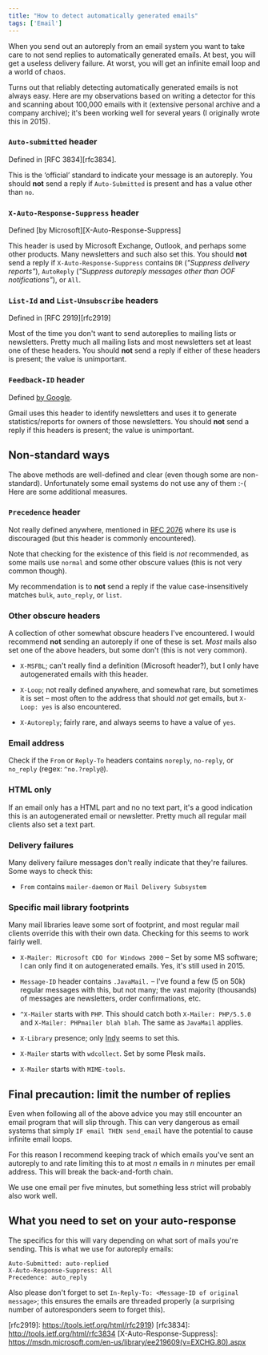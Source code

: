 ```yaml
---
title: "How to detect automatically generated emails"
tags: ['Email']
---
```


When you send out an autoreply from an email system you want to take care to
not send replies to automatically generated emails. At best, you will get a
useless delivery failure. At worst, you will get an infinite email loop and a
world of chaos.

Turns out that reliably detecting automatically generated emails is not always
easy. Here are my observations based on writing a detector for this and scanning
about 100,000 emails with it (extensive personal archive and a company archive);
it's been working well for several years (I originally wrote this in 2015).

### `Auto-submitted` header

Defined in [RFC 3834][rfc3834].

This is the ‘official’ standard to indicate your message is an autoreply. You
should **not** send a reply if `Auto-Submitted` is present and has a value other
than `no`.

### `X-Auto-Response-Suppress` header

Defined [by Microsoft][X-Auto-Response-Suppress]

This header is used by Microsoft Exchange, Outlook, and perhaps some other
products. Many newsletters and such also set this. You should **not** send a
reply if `X-Auto-Response-Suppress` contains `DR` (*"Suppress delivery
reports"*), `AutoReply` (*"Suppress autoreply messages other than OOF
notifications"*), or `All`.

### `List-Id` and `List-Unsubscribe` headers

Defined in [RFC 2919][rfc2919]

Most of the time you don't want to send autoreplies to mailing lists or
newsletters. Pretty much all mailing lists and most newsletters set at least one
of these headers. You should **not** send a reply if either of these headers is
present; the value is unimportant.

### `Feedback-ID` header

Defined [by Google](https://support.google.com/mail/answer/6254652?hl=en).

Gmail uses this header to identify newsletters and uses it to generate
statistics/reports for owners of those newsletters. You should **not** send a
reply if this headers is present; the value is unimportant.

Non-standard ways
-----------------

The above methods are well-defined and clear (even though some are
non-standard). Unfortunately some email systems do not use any of them :-( Here
are some additional measures.

### `Precedence` header

Not really defined anywhere, mentioned in [RFC 2076][rfc2076] where its use is
discouraged (but this header is commonly encountered).

Note that checking for the existence of this field is *not* recommended, as some
mails use `normal` and some other obscure values (this is not very common
though).

My recommendation is to **not** send a reply if the value case-insensitively
matches `bulk`, `auto_reply`, or `list`.

### Other obscure headers

A collection of other somewhat obscure headers I've encountered. I would
recommend **not** sending an autoreply if one of these is set. *Most* mails also
set one of the above headers, but some don't (this is not very common).

- `X-MSFBL`; can't really find a definition (Microsoft header?), but I only have
  autogenerated emails with this header.

- `X-Loop`; not really defined anywhere, and somewhat rare, but sometimes it is
  set – most often to the address that should *not* get emails, but
  `X-Loop: yes` is also encountered.

- `X-Autoreply`; fairly rare, and always seems to have a value of `yes`.


### Email address

Check if the `From` or `Reply-To` headers contains `noreply`, `no-reply`, or
`no_reply` (regex: `^no.?reply@`).

### HTML only

If an email only has a HTML part and no no text part, it's a good indication
this is an autogenerated email or newsletter. Pretty much all regular mail
clients also set a text part.

### Delivery failures

Many delivery failure messages don't really indicate that they're failures. Some
ways to check this:

- `From` contains `mailer-daemon` or `Mail Delivery Subsystem`

### Specific mail library footprints

Many mail libraries leave some sort of footprint, and most regular mail clients
override this with their own data. Checking for this seems to work fairly well.

- `X-Mailer: Microsoft CDO for Windows 2000` – Set by some MS software; I can
  only find it on autogenerated emails. Yes, it's still used in 2015.

- `Message-ID` header contains `.JavaMail.` – I've found a few (5 on 50k) regular
  messages with this, but not many; the vast majority (thousands) of messages
  are newsletters, order confirmations, etc.

- `^X-Mailer` starts with `PHP`. This should catch both  `X-Mailer: PHP/5.5.0`
  and `X-Mailer: PHPmailer blah blah`. The same as `JavaMail` applies.

- `X-Library` presence; only [Indy](http://www.indyproject.org/index.en.aspx)
  seems to set this.

- `X-Mailer` starts with `wdcollect`. Set by some Plesk mails.

- `X-Mailer` starts with `MIME-tools`.

Final precaution: limit the number of replies
---------------------------------------------

Even when following all of the above advice you may still encounter an email
program that will slip through. This can very dangerous as email systems that
simply `IF email THEN send_email` have the potential to cause infinite email
loops.

For this reason I recommend keeping track of which emails you've sent an
autoreply to and rate limiting this to at most *n* emails in *n* minutes per
email address. This will break the back-and-forth chain.

We use one email per five minutes, but something less strict will probably also
work well.

What you need to set on your auto-response
------------------------------------------

The specifics for this will vary depending on what sort of mails you're sending.
This is what we use for autoreply emails:

    Auto-Submitted: auto-replied
    X-Auto-Response-Suppress: All
    Precedence: auto_reply

Also please don't forget to set `In-Reply-To: <Message-ID of original message>`;
this ensures the emails are threaded properly (a surprising number of
autoresponders seem to forget this).

[rfc2076]: http://www.faqs.org/rfcs/rfc2076.html
[rfc2919]: https://tools.ietf.org/html/rfc2919)
[rfc3834]: http://tools.ietf.org/html/rfc3834
[X-Auto-Response-Suppress]: https://msdn.microsoft.com/en-us/library/ee219609(v=EXCHG.80).aspx
